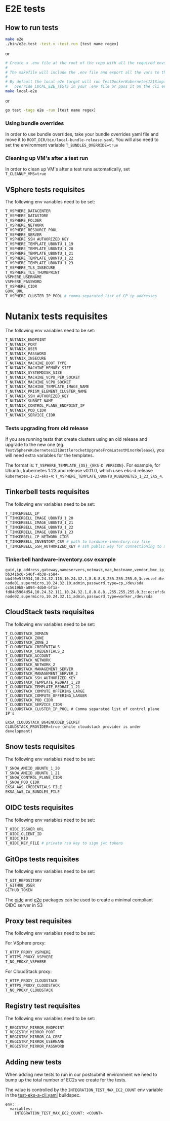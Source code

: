 # E2E tests

## How to run tests
```sh
make e2e
./bin/e2e.test -test.v -test.run [test name regex]
```
or
```sh
# Create a .env file at the root of the repo with all the required envs vars listed below
#
# The makefile will include the .env file and export all the vars to the environment for you
#
# By default the local-e2e target will run TestDockerKubernetes121SimpleFlow. You can either 
#   override LOCAL_E2E_TESTS in your .env file or pass it on the cli every time (i.e LOCAL_E2E_TESTS=TestDockerKubernetes121SimpleFlow)
make local-e2e
```
or
```sh
go test -tags e2e -run [test name regex]
```

### Using bundle overrides
In order to use bundle overrides, take your bundle overrides yaml file and move it to `ROOT_DIR/bin/local-bundle-release.yaml`.
You will also need to set the environment variable `T_BUNDLES_OVERRIDE=true`

### Cleaning up VM's after a test run
In order to clean up VM's after a test runs automatically, set `T_CLEANUP_VMS=true`

## VSphere tests requisites
The following env variables need to be set:

```sh
T_VSPHERE_DATACENTER
T_VSPHERE_DATASTORE
T_VSPHERE_FOLDER
T_VSPHERE_NETWORK
T_VSPHERE_RESOURCE_POOL
T_VSPHERE_SERVER
T_VSPHERE_SSH_AUTHORIZED_KEY
T_VSPHERE_TEMPLATE_UBUNTU_1_19
T_VSPHERE_TEMPLATE_UBUNTU_1_20
T_VSPHERE_TEMPLATE_UBUNTU_1_21
T_VSPHERE_TEMPLATE_UBUNTU_1_22
T_VSPHERE_TEMPLATE_UBUNTU_1_23
T_VSPHERE_TLS_INSECURE
T_VSPHERE_TLS_THUMBPRINT
VSPHERE_USERNAME
VSPHERE_PASSWORD
T_VSPHERE_CIDR
GOVC_URL
T_VSPHERE_CLUSTER_IP_POOL # comma-separated list of CP ip addresses
```

# Nutanix tests requisites
 The following env variables need to be set:

 ```sh
 T_NUTANIX_ENDPOINT
 T_NUTANIX_PORT
 T_NUTANIX_USER
 T_NUTANIX_PASSWORD
 T_NUTANIX_INSECURE
 T_NUTANIX_MACHINE_BOOT_TYPE
 T_NUTANIX_MACHINE_MEMORY_SIZE
 T_NUTANIX_SYSTEMDISK_SIZE
 T_NUTANIX_MACHINE_VCPU_PER_SOCKET
 T_NUTANIX_MACHINE_VCPU_SOCKET
 T_NUTANIX_MACHINE_TEMPLATE_IMAGE_NAME
 T_NUTANIX_PRISM_ELEMENT_CLUSTER_NAME
 T_NUTANIX_SSH_AUTHORIZED_KEY
 T_NUTANIX_SUBNET_NAME
 T_NUTANIX_CONTROL_PLANE_ENDPOINT_IP
 T_NUTANIX_POD_CIDR
 T_NUTANIX_SERVICE_CIDR
 ```

### Tests upgrading from old release

If you are running tests that create clusters using an old release and upgrade to the new one (eg. `TestVSphereKubernetes121BottlerocketUpgradeFromLatestMinorRelease`), you will need extra variables for the templates.

The format is: `T_VSPHERE_TEMPLATE_{OS}_{EKS-D VERSION}`. For example, for Ubuntu, kubernetes 1.23 and release v0.11.0, which uses eks-d release `kubernetes-1-23-eks-4`: `T_VSPHERE_TEMPLATE_UBUNTU_KUBERNETES_1_23_EKS_4`.

## Tinkerbell tests requisites
The following env variables need to be set:

```sh
T_TINKERBELL_IP
T_TINKERBELL_IMAGE_UBUNTU_1_20
T_TINKERBELL_IMAGE_UBUNTU_1_21
T_TINKERBELL_IMAGE_UBUNTU_1_22
T_TINKERBELL_IMAGE_UBUNTU_1_23
T_TINKERBELL_CP_NETWORK_CIDR
T_TINKERBELL_INVENTORY_CSV # path to hardware-inventory.csv file
T_TINKERBELL_SSH_AUTHORIZED_KEY # ssh public key for connectioning to machines
```
### Tinkerbell hardware-inventory.csv example
```csv
guid,ip_address,gateway,nameservers,netmask,mac,hostname,vendor,bmc_ip,bmc_username,bmc_password,labels,disk
bb341bc6-546f-4b38-s584-bb4f0e5f8934,10.24.32.110,10.24.32.1,8.8.8.8,255.255.255.0,3c:ec:ef:6e:a4:82,eksa-node01,supermicro,10.24.32.10,admin,password,type=cp,/dev/sda
cc5619b8-a894-4db0-bf1a-fd04d5964d54,10.24.32.111,10.24.32.1,8.8.8.8,,255.255.255.0,3c:ec:ef:6e:a5:7c,eksa-node02,supermicro,10.24.32.11,admin,password,type=worker,/dev/sda
```

## CloudStack tests requisites

The following env variables need to be set:
```
T_CLOUDSTACK_DOMAIN
T_CLOUDSTACK_ZONE
T_CLOUDSTACK_ZONE_2
T_CLOUDSTACK_CREDENTIALS
T_CLOUDSTACK_CREDENTIALS_2
T_CLOUDSTACK_ACCOUNT
T_CLOUDSTACK_NETWORK
T_CLOUDSTACK_NETWORK_2
T_CLOUDSTACK_MANAGEMENT_SERVER
T_CLOUDSTACK_MANAGEMENT_SERVER_2
T_CLOUDSTACK_SSH_AUTHORIZED_KEY
T_CLOUDSTACK_TEMPLATE_REDHAT_1_20
T_CLOUDSTACK_TEMPLATE_REDHAT_1_21
T_CLOUDSTACK_COMPUTE_OFFERING_LARGE
T_CLOUDSTACK_COMPUTE_OFFERING_LARGER
T_CLOUDSTACK_POD_CIDR
T_CLOUDSTACK_SERVICE_CIDR
T_CLOUDSTACK_CLUSTER_IP_POOL # Comma separated list of control plane IP's

EKSA_CLOUDSTACK_B64ENCODED_SECRET
CLOUDSTACK_PROVIDER=true (while cloudstack provider is under development)
```

## Snow tests requisites
The following env variables need to be set:

```sh
T_SNOW_AMIID_UBUNTU_1_20
T_SNOW_AMIID_UBUNTU_1_21
T_SNOW_CONTROL_PLANE_CIDR
T_SNOW_POD_CIDR
EKSA_AWS_CREDENTIALS_FILE
EKSA_AWS_CA_BUNDLES_FILE
```

## OIDC tests requisites
The following env variables need to be set:

```sh
T_OIDC_ISSUER_URL
T_OIDC_CLIENT_ID
T_OIDC_KID
T_OIDC_KEY_FILE # private rsa key to sign jwt tokens
```

## GitOps tests requisites
The following env variables need to be set:

```sh
T_GIT_REPOSITORY
T_GITHUB_USER
GITHUB_TOKEN
```
The [oidc](https://github.com/aws/eks-anywhere/blob/main/internal/pkg/oidc/server.go) and [e2e](https://github.com/aws/eks-anywhere/blob/main/internal/test/e2e/oidc.go) packages can be used to create a minimal compliant OIDC server in S3 

## Proxy test requisites
The following env variables need to be set:

For VSphere proxy:
```sh
T_HTTP_PROXY_VSPHERE
T_HTTPS_PROXY_VSPHERE
T_NO_PROXY_VSPHERE
```

For CloudStack proxy:
```sh
T_HTTP_PROXY_CLOUDSTACK
T_HTTPS_PROXY_CLOUDSTACK
T_NO_PROXY_CLOUDSTACK
```

## Registry test requisites
The following env variables need to be set:

```sh
T_REGISTRY_MIRROR_ENDPOINT
T_REGISTRY_MIRROR_PORT
T_REGISTRY_MIRROR_CA_CERT
T_REGISTRY_MIRROR_USERNAME
T_REGISTRY_MIRROR_PASSWORD
```

## Adding new tests
When adding new tests to run in our postsubmit environment we need to bump up the total number of EC2s we create for the tests.

The value is controlled by the `INTEGRATION_TEST_MAX_EC2_COUNT` env variable in the [test-eks-a-cli.yaml](https://github.com/aws/eks-anywhere/blob/main/cmd/integration_test/build/buildspecs/test-eks-a-cli.yml) buildspec.

```
env:
  variables:
    INTEGRATION_TEST_MAX_EC2_COUNT: <COUNT>
```
